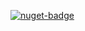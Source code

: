 [![nuget-badge](https://img.shields.io/badge/nuget-active-blue.svg)](https://www.nuget.org/packages/NequeoAzureDocument)
